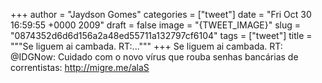 
+++
author = "Jaydson Gomes"
categories = ["tweet"]
date = "Fri Oct 30 16:59:55 +0000 2009"
draft = false
image = "{TWEET_IMAGE}"
slug = "0874352d6d6d156a2a48ed55711a132797cf6104"
tags = ["tweet"]
title = """Se liguem ai cambada. RT:..."""
+++
Se liguem ai cambada. RT: @IDGNow: Cuidado com o novo vírus que rouba senhas bancárias de correntistas: http://migre.me/alaS
